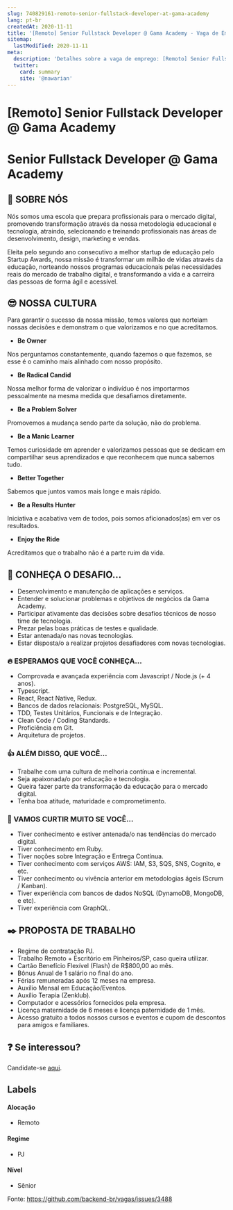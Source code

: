 ```yaml
---
slug: 740829161-remoto-senior-fullstack-developer-at-gama-academy
lang: pt-br
createdAt: 2020-11-11
title: '[Remoto] Senior Fullstack Developer @ Gama Academy - Vaga de Emprego'
sitemap:
  lastModified: 2020-11-11
meta:
  description: 'Detalhes sobre a vaga de emprego: [Remoto] Senior Fullstack Developer @ Gama Academy'
  twitter:
    card: summary
    site: '@nawarian'
---
```


# [Remoto] Senior Fullstack Developer @ Gama Academy

# Senior Fullstack Developer @ Gama Academy

## :thinking: SOBRE NÓS

Nós somos uma escola que prepara profissionais para o mercado digital, promovendo transformação através da nossa metodologia educacional e tecnologia, atraindo, selecionando e treinando profissionais nas áreas de desenvolvimento, design, marketing e vendas.

Eleita pelo segundo ano consecutivo a melhor startup de educação pelo Startup Awards, nossa missão é transformar um milhão de vidas através da educação, norteando nossos programas educacionais pelas necessidades reais do mercado de trabalho digital, e transformando a vida e a carreira das pessoas de forma ágil e acessível.

## :sunglasses: NOSSA CULTURA

Para garantir o sucesso da nossa missão, temos valores que norteiam nossas decisões e demonstram o que valorizamos e no que acreditamos.

- **Be Owner**

Nos perguntamos constantemente, quando fazemos o que fazemos, se esse é o caminho mais alinhado com nosso propósito.

- **Be Radical Candid**

Nossa melhor forma de valorizar o indivíduo é nos importarmos pessoalmente na mesma medida que desafiamos diretamente.

- **Be a Problem Solver**

Promovemos a mudança sendo parte da solução, não do problema.

- **Be a Manic Learner**

Temos curiosidade em aprender e valorizamos pessoas que se dedicam em compartilhar seus aprendizados e que reconhecem que nunca sabemos tudo.

- **Better Together**

Sabemos que juntos vamos mais longe e mais rápido.

- **Be a Results Hunter**

Iniciativa e acabativa vem de todos, pois somos aficionados(as) em ver os resultados.

- **Enjoy the Ride**

Acreditamos que o trabalho não é a parte ruim da vida.

## :star2: CONHEÇA O DESAFIO...

- Desenvolvimento e manutenção de aplicações e serviços.
- Entender e solucionar problemas e objetivos de negócios da Gama Academy.
- Participar ativamente das decisões sobre desafios técnicos de nosso time de tecnologia.
- Prezar pelas boas práticas de testes e qualidade.
- Estar antenada/o nas novas tecnologias.
- Estar disposta/o a realizar projetos desafiadores com novas tecnologias.

### :fire: ESPERAMOS QUE VOCÊ CONHEÇA...

- Comprovada e avançada experiência com Javascript / Node.js (+ 4 anos).
- Typescript.
- React, React Native, Redux.
- Bancos de dados relacionais: PostgreSQL, MySQL.
- TDD, Testes Unitários, Funcionais e de Integração.
- Clean Code / Coding Standards.
- Proficiência em Git.
- Arquitetura de projetos.

### :+1: ALÉM DISSO, QUE VOCÊ...

- Trabalhe com uma cultura de melhoria contínua e incremental.
- Seja apaixonada/o por educação e tecnologia.
- Queira fazer parte da transformação da educação para o mercado digital.
- Tenha boa atitude, maturidade e comprometimento.

### :blue_heart: VAMOS CURTIR MUITO SE VOCÊ...

- Tiver conhecimento e estiver antenada/o nas tendências do mercado digital.
- Tiver conhecimento em Ruby.
- Tiver noções sobre Integração e Entrega Contínua.
- Tiver conhecimento com serviços AWS: IAM, S3, SQS, SNS, Cognito, e etc.
- Tiver conhecimento ou vivência anterior em metodologias ágeis (Scrum / Kanban).
- Tiver experiência com bancos de dados NoSQL (DynamoDB, MongoDB, e etc).
- Tiver experiência com GraphQL.

## :black_nib: PROPOSTA DE TRABALHO

- Regime de contratação PJ.
- Trabalho Remoto + Escritório em Pinheiros/SP, caso queira utilizar.
- Cartão Benefício Flexível (Flash) de R$800,00 ao mês.
- Bônus Anual de 1 salário no final do ano.
- Férias remuneradas após 12 meses na empresa.
- Auxílio Mensal em Educação/Eventos.
- Auxílio Terapia (Zenklub).
- Computador e acessórios fornecidos pela empresa.
- Licença maternidade de 6 meses e licença paternidade de 1 mês.
- Acesso gratuito a todos nossos cursos e eventos e cupom de descontos para amigos e familiares.

## :question: Se interessou?

Candidate-se [aqui](https://app.pipefy.com/public/form/jt5n79YV).

## Labels
<!-- retire os labels que não fazem sentido à vaga -->

#### Alocação
- Remoto

#### Regime
- PJ

#### Nível
- Sênior


Fonte: https://github.com/backend-br/vagas/issues/3488